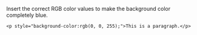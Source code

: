 Insert the correct RGB color values to make the background color completely blue.

    <p style="background-color:rgb(0, 0, 255);">This is a paragraph.</p>
